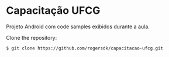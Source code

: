 # Capacitação UFCG
Projeto Android com code samples exibidos durante a aula.

Clone the repository:
```shell
$ git clone https://github.com/rogersdk/capacitacao-ufcg.git
```


